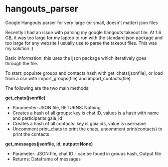 # hangouts_parser
Google Hangouts parser for very large (or small, doesn't matter) json files

Recently I had an issue with parsing my google hangouts takeout file. At 1.6 GB, it was too large for my laptop to run with the standard json package and too large for any website I usually use to parse the takeout files. This was my solution :)

Basic information: this uses the ijson package which iteratively goes through the file.

To start: populate groups and contacts hash with get_chats(jsonfile), or load from a csv with import_groups(file) and import_contacts(file)

The following are the two main methods:

**get_chats(jsonfile)**
- Paramenter: JSON file, RETURNS: Nothing
- Creates a hash of all groups: key is chat ID, values is a hash with name and participants gaia_id
- Creates a hash of all contacts: key is gaia ids, value is username
- Uncomment print_chats to print the chats, uncomment print(contacts) to print the contacts

**get_messages(jsonfile, id, output=None)**
- Parameter: JSON file, chat ID - can be found in groups hash, Output file
- Returns: Dataframe of messages
